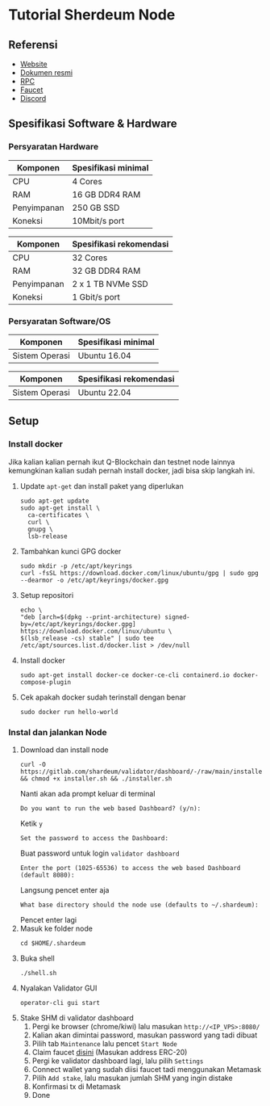 # Tutorial Sherdeum Node


## Referensi

* [Website](https://www.shardeum.org/)
* [Dokumen resmi](https://docs.shardeum.org/node/run/validator)
* [RPC](https://docs.shardeum.org/Network/Endpoints#connect-wallet)
* [Faucet](https://docs.shardeum.org/Faucet/Claim#shardeum-faucet-website)
* [Discord](https://discord.com/invite/shardeum)

## Spesifikasi Software & Hardware

### Persyaratan Hardware

| Komponen | Spesifikasi minimal |
|----------|---------------------|
|CPU|4 Cores|
|RAM|16 GB DDR4 RAM|
|Penyimpanan|250 GB SSD|
|Koneksi|10Mbit/s port|

| Komponen | Spesifikasi rekomendasi |
|----------|---------------------|
|CPU|32 Cores|
|RAM|32 GB DDR4 RAM|
|Penyimpanan|2 x 1 TB NVMe SSD|
|Koneksi|1 Gbit/s port|

### Persyaratan Software/OS

| Komponen | Spesifikasi minimal |
|----------|---------------------|
|Sistem Operasi|Ubuntu 16.04|

| Komponen | Spesifikasi rekomendasi |
|----------|---------------------|
|Sistem Operasi|Ubuntu 22.04|

## Setup

### Install docker

Jika kalian kalian pernah ikut Q-Blockchain dan testnet node lainnya kemungkinan kalian sudah pernah install docker, jadi bisa skip langkah ini.

1. Update `apt-get` dan install paket yang diperlukan
   ```console
   sudo apt-get update
   sudo apt-get install \
     ca-certificates \
     curl \
     gnupg \
     lsb-release
   ```
2. Tambahkan kunci GPG docker
   ```console
   sudo mkdir -p /etc/apt/keyrings
   curl -fsSL https://download.docker.com/linux/ubuntu/gpg | sudo gpg --dearmor -o /etc/apt/keyrings/docker.gpg
   ```
3. Setup repositori
   ```console
   echo \
   "deb [arch=$(dpkg --print-architecture) signed-by=/etc/apt/keyrings/docker.gpg] https://download.docker.com/linux/ubuntu \
   $(lsb_release -cs) stable" | sudo tee /etc/apt/sources.list.d/docker.list > /dev/null
   ```
4. Install docker
   ```console
   sudo apt-get install docker-ce docker-ce-cli containerd.io docker-compose-plugin
   ```
5. Cek apakah docker sudah terinstall dengan benar
   ```console
   sudo docker run hello-world
   ```

### Instal dan jalankan Node

1. Download dan install node
   ```console
   curl -O https://gitlab.com/shardeum/validator/dashboard/-/raw/main/installer.sh && chmod +x installer.sh && ./installer.sh
   ```
   Nanti akan ada prompt keluar di terminal
   ```console
   Do you want to run the web based Dashboard? (y/n):
   ```
   Ketik `y`
   ```console
   Set the password to access the Dashboard: 
   ```
   Buat password untuk login `validator dashboard`
   ```console
   Enter the port (1025-65536) to access the web based Dashboard (default 8080): 
   ```
   Langsung pencet enter aja
   ```console
   What base directory should the node use (defaults to ~/.shardeum): 
   ```
   Pencet enter lagi
2. Masuk ke folder node
   ```console
   cd $HOME/.shardeum
   ```
3. Buka shell
   ```console
   ./shell.sh
   ```
4. Nyalakan Validator GUI
   ```console
   operator-cli gui start
   ```
5. Stake SHM di validator dashboard
   1. Pergi ke browser (chrome/kiwi) lalu masukan `http://<IP_VPS>:8080/`
   2. Kalian akan dimintai password, masukan password yang tadi dibuat 
   3. Pilih tab `Maintenance` lalu pencet `Start Node`
   4. Claim faucet [disini](https://faucet-sphinx.shardeum.org/) (Masukan address ERC-20)
   5. Pergi ke validator dashboard lagi, lalu pilih `Settings`
   6. Connect wallet yang sudah diisi faucet tadi menggunakan Metamask 
   7. Pilih `Add stake`, lalu masukan jumlah SHM yang ingin distake 
   8. Konfirmasi tx di Metamask 
   9. Done
